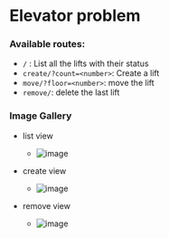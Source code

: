 # Elevator problem

### Available routes:

- `/` : List all the lifts with their status
- `create/?count=<number>`: Create a lift
- `move/?floor=<number>`: move the lift
- `remove/`: delete the last lift

### Image Gallery
- list view
  - ![image](https://user-images.githubusercontent.com/57758447/221545753-66dab1d8-16b6-4ede-8858-9646a59c7e47.png)

- create view
  - ![image](https://user-images.githubusercontent.com/57758447/221545816-c5c703d8-3e2d-4dee-918d-7505d32bb26a.png)

- remove view
  - ![image](https://user-images.githubusercontent.com/57758447/221545857-2caa6bfd-d086-416c-bd21-2dc9b722186e.png)
